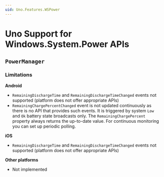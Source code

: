 ```yaml
---
uid: Uno.Features.WSPower
---
```


# Uno Support for Windows.System.Power APIs

## `PowerManager`

### Limitations

**Android**

- `RemainingDischargeTime` and `RemainingDischargeTimeChanged` events not supported (platform does not offer appropriate APIs)
- `RemainingChargePercentChanged` event is not updated continuously as there is no API that provides such events. It is triggered by system `Low` and `Ok` battery state broadcasts only. The `RemainingChargePercent` property always returns the up-to-date value. For continuous monitoring you can set up periodic polling.

**iOS**

- `RemainingDischargeTime` and `RemainingDischargeTimeChanged` events not supported (platform does not offer appropriate APIs)

**Other platforms**

- Not implemented
